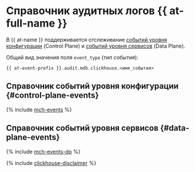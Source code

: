 # Справочник аудитных логов {{ at-full-name }}

В {{ at-name }} поддерживается отслеживание [событий уровня конфигурации](../audit-trails/concepts/format.md) (Control Plane) и [событий уровня сервисов](../audit-trails/concepts/format-data-plane.md) (Data Plane).

Общий вид значения поля `event_type` (_тип события_):

```text
{{ at-event-prefix }}.audit.mdb.clickhouse.<имя_события>
```

## Справочник событий уровня конфигурации {#control-plane-events}

{% include [mch-events](../_includes/audit-trails/events/mch-events.md) %}

## Справочник событий уровня сервисов {#data-plane-events}

{% include [mch-events-dp](../_includes/audit-trails/events/mch-events-dp.md) %}

{% include [clickhouse-disclaimer](../_includes/clickhouse-disclaimer.md) %}
